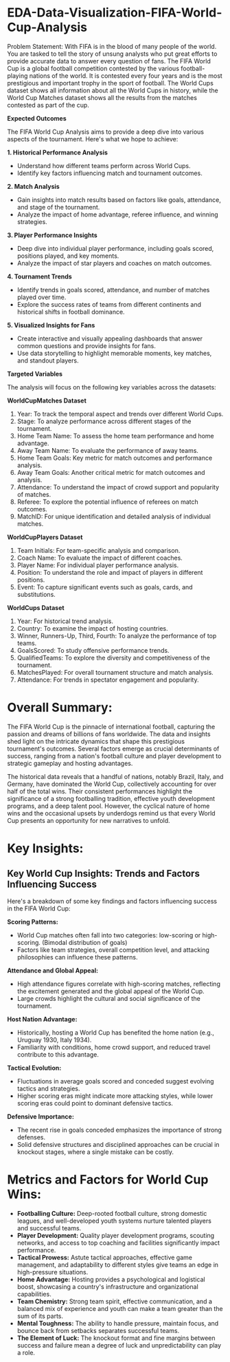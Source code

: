 # EDA-Data-Visualization-FIFA-World-Cup-Analysis

Problem Statement:
With FIFA is in the blood of many people of the world. You are tasked to tell the story of unsung analysts who put great efforts to provide accurate data to answer every question of fans. The FIFA World Cup is a global football competition contested by the various football-playing nations of the world. It is contested every four years and is the most prestigious and important
trophy in the sport of football.
The World Cups dataset shows all information about all the World Cups in history, while the World Cup Matches dataset shows all the results from the matches contested as part of the cup.

**Expected Outcomes**

The FIFA World Cup Analysis aims to provide a deep dive into various aspects of the tournament. Here's what we hope to achieve:

**1. Historical Performance Analysis**

* Understand how different teams perform across World Cups.
* Identify key factors influencing match and tournament outcomes.

**2. Match Analysis**

* Gain insights into match results based on factors like goals, attendance, and stage of the tournament.
* Analyze the impact of home advantage, referee influence, and winning strategies.

**3. Player Performance Insights**

* Deep dive into individual player performance, including goals scored, positions played, and key moments.
* Analyze the impact of star players and coaches on match outcomes.

**4. Tournament Trends**

* Identify trends in goals scored, attendance, and number of matches played over time.
* Explore the success rates of teams from different continents and historical shifts in football dominance.

**5. Visualized Insights for Fans**

* Create interactive and visually appealing dashboards that answer common questions and provide insights for fans.
* Use data storytelling to highlight memorable moments, key matches, and standout players.


**Targeted Variables**

The analysis will focus on the following key variables across the datasets:

**WorldCupMatches Dataset**

1. Year: To track the temporal aspect and trends over different World Cups.
2. Stage: To analyze performance across different stages of the tournament.
3. Home Team Name: To assess the home team performance and home advantage.
4. Away Team Name: To evaluate the performance of away teams.
5. Home Team Goals: Key metric for match outcomes and performance analysis.
6. Away Team Goals: Another critical metric for match outcomes and analysis.
7. Attendance: To understand the impact of crowd support and popularity of matches.
8. Referee: To explore the potential influence of referees on match outcomes.
9. MatchID: For unique identification and detailed analysis of individual matches.

**WorldCupPlayers Dataset**

1. Team Initials: For team-specific analysis and comparison.
2. Coach Name: To evaluate the impact of different coaches.
3. Player Name: For individual player performance analysis.
4. Position: To understand the role and impact of players in different positions.
5. Event: To capture significant events such as goals, cards, and substitutions.

**WorldCups Dataset**

1. Year: For historical trend analysis.
2. Country: To examine the impact of hosting countries.
3. Winner, Runners-Up, Third, Fourth: To analyze the performance of top teams.
4. GoalsScored: To study offensive performance trends.
5. QualifiedTeams: To explore the diversity and competitiveness of the tournament.
6. MatchesPlayed: For overall tournament structure and match analysis.
7. Attendance: For trends in spectator engagement and popularity.


# Overall Summary:

The FIFA World Cup is the pinnacle of international football, capturing the passion and dreams of billions of fans worldwide. The data and insights shed light on the intricate dynamics that shape this prestigious tournament's outcomes. Several factors emerge as crucial determinants of success, ranging from a nation's football culture and player development to strategic gameplay and hosting advantages.

The historical data reveals that a handful of nations, notably Brazil, Italy, and Germany, have dominated the World Cup, collectively accounting for over half of the total wins. Their consistent performances highlight the significance of a strong footballing tradition, effective youth development programs, and a deep talent pool.
However, the cyclical nature of home wins and the occasional upsets by underdogs remind us that every World Cup presents an opportunity for new narratives to unfold.

# Key Insights:

## Key World Cup Insights: Trends and Factors Influencing Success

Here's a breakdown of some key findings and factors influencing success in the FIFA World Cup:

**Scoring Patterns:**

* World Cup matches often fall into two categories: low-scoring or high-scoring. (Bimodal distribution of goals)
* Factors like team strategies, overall competition level, and attacking philosophies can influence these patterns.

**Attendance and Global Appeal:**

* High attendance figures correlate with high-scoring matches, reflecting the excitement generated and the global appeal of the World Cup.
* Large crowds highlight the cultural and social significance of the tournament.

**Host Nation Advantage:**

* Historically, hosting a World Cup has benefited the home nation (e.g., Uruguay 1930, Italy 1934).
* Familiarity with conditions, home crowd support, and reduced travel contribute to this advantage.

**Tactical Evolution:**

* Fluctuations in average goals scored and conceded suggest evolving tactics and strategies.
* Higher scoring eras might indicate more attacking styles, while lower scoring eras could point to dominant defensive tactics.

**Defensive Importance:**

* The recent rise in goals conceded emphasizes the importance of strong defenses.
* Solid defensive structures and disciplined approaches can be crucial in knockout stages, where a single mistake can be costly.


# Metrics and Factors for World Cup Wins:

* **Footballing Culture:** Deep-rooted football culture, strong domestic leagues, and well-developed youth systems nurture talented players and successful teams.
* **Player Development:** Quality player development programs, scouting networks, and access to top coaching and facilities significantly impact performance.
* **Tactical Prowess:** Astute tactical approaches, effective game management, and adaptability to different styles give teams an edge in high-pressure situations.
* **Home Advantage:** Hosting provides a psychological and logistical boost, showcasing a country's infrastructure and organizational capabilities.
* **Team Chemistry:** Strong team spirit, effective communication, and a balanced mix of experience and youth can make a team greater than the sum of its parts.
* **Mental Toughness:** The ability to handle pressure, maintain focus, and bounce back from setbacks separates successful teams.
* **The Element of Luck:**  The knockout format and fine margins between success and failure mean a degree of luck and unpredictability can play a role. 
